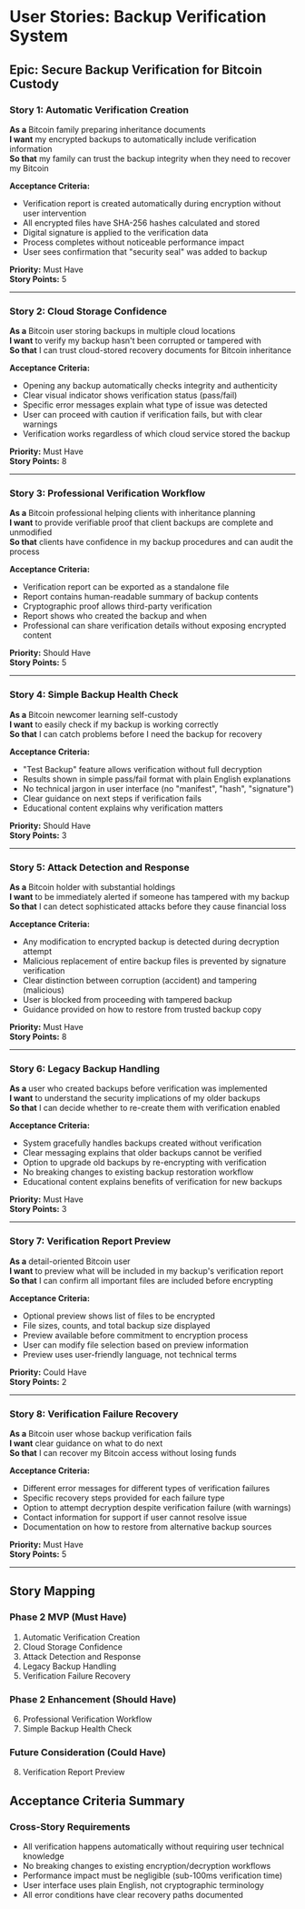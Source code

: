# User Stories: Backup Verification System

## Epic: Secure Backup Verification for Bitcoin Custody

### Story 1: Automatic Verification Creation

**As a** Bitcoin family preparing inheritance documents  
**I want** my encrypted backups to automatically include verification information  
**So that** my family can trust the backup integrity when they need to recover my Bitcoin

**Acceptance Criteria:**

- Verification report is created automatically during encryption without user intervention
- All encrypted files have SHA-256 hashes calculated and stored
- Digital signature is applied to the verification data
- Process completes without noticeable performance impact
- User sees confirmation that "security seal" was added to backup

**Priority:** Must Have  
**Story Points:** 5

---

### Story 2: Cloud Storage Confidence

**As a** Bitcoin user storing backups in multiple cloud locations  
**I want** to verify my backup hasn't been corrupted or tampered with  
**So that** I can trust cloud-stored recovery documents for Bitcoin inheritance

**Acceptance Criteria:**

- Opening any backup automatically checks integrity and authenticity
- Clear visual indicator shows verification status (pass/fail)
- Specific error messages explain what type of issue was detected
- User can proceed with caution if verification fails, but with clear warnings
- Verification works regardless of which cloud service stored the backup

**Priority:** Must Have  
**Story Points:** 8

---

### Story 3: Professional Verification Workflow

**As a** Bitcoin professional helping clients with inheritance planning  
**I want** to provide verifiable proof that client backups are complete and unmodified  
**So that** clients have confidence in my backup procedures and can audit the process

**Acceptance Criteria:**

- Verification report can be exported as a standalone file
- Report contains human-readable summary of backup contents
- Cryptographic proof allows third-party verification
- Report shows who created the backup and when
- Professional can share verification details without exposing encrypted content

**Priority:** Should Have  
**Story Points:** 5

---

### Story 4: Simple Backup Health Check

**As a** Bitcoin newcomer learning self-custody  
**I want** to easily check if my backup is working correctly  
**So that** I can catch problems before I need the backup for recovery

**Acceptance Criteria:**

- "Test Backup" feature allows verification without full decryption
- Results shown in simple pass/fail format with plain English explanations
- No technical jargon in user interface (no "manifest", "hash", "signature")
- Clear guidance on next steps if verification fails
- Educational content explains why verification matters

**Priority:** Should Have  
**Story Points:** 3

---

### Story 5: Attack Detection and Response

**As a** Bitcoin holder with substantial holdings  
**I want** to be immediately alerted if someone has tampered with my backup  
**So that** I can detect sophisticated attacks before they cause financial loss

**Acceptance Criteria:**

- Any modification to encrypted backup is detected during decryption attempt
- Malicious replacement of entire backup files is prevented by signature verification
- Clear distinction between corruption (accident) and tampering (malicious)
- User is blocked from proceeding with tampered backup
- Guidance provided on how to restore from trusted backup copy

**Priority:** Must Have  
**Story Points:** 8

---

### Story 6: Legacy Backup Handling

**As a** user who created backups before verification was implemented  
**I want** to understand the security implications of my older backups  
**So that** I can decide whether to re-create them with verification enabled

**Acceptance Criteria:**

- System gracefully handles backups created without verification
- Clear messaging explains that older backups cannot be verified
- Option to upgrade old backups by re-encrypting with verification
- No breaking changes to existing backup restoration workflow
- Educational content explains benefits of verification for new backups

**Priority:** Must Have  
**Story Points:** 3

---

### Story 7: Verification Report Preview

**As a** detail-oriented Bitcoin user  
**I want** to preview what will be included in my backup's verification report  
**So that** I can confirm all important files are included before encrypting

**Acceptance Criteria:**

- Optional preview shows list of files to be encrypted
- File sizes, counts, and total backup size displayed
- Preview available before commitment to encryption process
- User can modify file selection based on preview information
- Preview uses user-friendly language, not technical terms

**Priority:** Could Have  
**Story Points:** 2

---

### Story 8: Verification Failure Recovery

**As a** Bitcoin user whose backup verification fails  
**I want** clear guidance on what to do next  
**So that** I can recover my Bitcoin access without losing funds

**Acceptance Criteria:**

- Different error messages for different types of verification failures
- Specific recovery steps provided for each failure type
- Option to attempt decryption despite verification failure (with warnings)
- Contact information for support if user cannot resolve issue
- Documentation on how to restore from alternative backup sources

**Priority:** Must Have  
**Story Points:** 5

---

## Story Mapping

### Phase 2 MVP (Must Have)

1. Automatic Verification Creation
2. Cloud Storage Confidence
3. Attack Detection and Response
4. Legacy Backup Handling
5. Verification Failure Recovery

### Phase 2 Enhancement (Should Have)

6. Professional Verification Workflow
7. Simple Backup Health Check

### Future Consideration (Could Have)

8. Verification Report Preview

## Acceptance Criteria Summary

### Cross-Story Requirements

- All verification happens automatically without requiring user technical knowledge
- No breaking changes to existing encryption/decryption workflows
- Performance impact must be negligible (sub-100ms verification time)
- User interface uses plain English, not cryptographic terminology
- All error conditions have clear recovery paths documented
